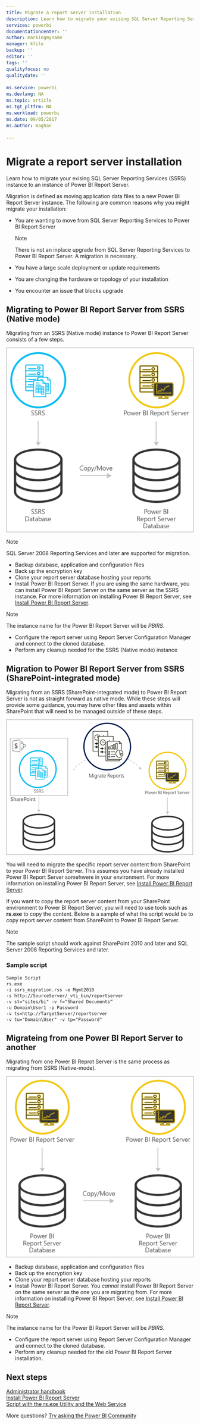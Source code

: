 ```yaml
---
title: Migrate a report server installation
description: Learn how to migrate your exising SQL Server Reporting Services instance to an instance of Power BI Report Server.
services: powerbi
documentationcenter: ''
author: markingmyname
manager: kfile
backup: ''
editor: ''
tags: ''
qualityfocus: no
qualitydate: ''

ms.service: powerbi
ms.devlang: NA
ms.topic: article
ms.tgt_pltfrm: NA
ms.workload: powerbi
ms.date: 09/05/2017
ms.author: maghan

---
```

# Migrate a report server installation
Learn how to migrate your exising SQL Server Reporting Services (SSRS) instance to an instance of Power BI Report Server.

Migration is defined as moving application data files to a new Power BI Report Server instance. The following are common reasons why you might migrate your installation:

* You are wanting to move from SQL Server Reporting Services to Power BI Report Server
  
  > [!NOTE]
  > There is not an inplace upgrade from SQL Server Reporting Services to Power BI Report Server. A migration is necessary.
  > 
  > 
* You have a large scale deployment or update requirements
* You are changing the hardware or topology of your installation
* You encounter an issue that blocks upgrade

## Migrating to Power BI Report Server from SSRS (Native mode)
Migrating from an SSRS (Native mode) instance to Power BI Report Server consists of a few steps.

![](media/migrate-report-server/migrate-from-ssrs-native.png "Migrate from SSRS native mode to Power BI Report Server")

> [!NOTE]
> SQL Server 2008 Reporting Services and later are supported for migration.
> 
> 

* Backup database, application and configuration files
* Back up the encryption key
* Clone your report server database hosting your reports
* Install Power BI Report Server. If you are using the same hardware, you can install Power BI Report Server on the same server as the SSRS instance. For more information on installing Power BI Report Server, see [Install Power BI Report Server](install-report-server.md).

> [!NOTE]
> The instance name for the Power BI Report Server will be *PBIRS*.
> 
> 

* Configure the report server using Report Server Configuration Manager and connect to the cloned database.
* Perform any cleanup needed for the SSRS (Native mode) instance

## Migration to Power BI Report Server from SSRS (SharePoint-integrated mode)
Migrating from an SSRS (SharePoint-integrated mode) to Power BI Report Server is not as straight forward as native mode. While these steps will provide some guidance, you may have other files and assets within SharePoint that will need to be managed outside of these steps.

![](media/migrate-report-server/migrate-from-ssrs-sharepoint.png "Migrate from SSRS SharePoint-integrated mode to Power BI Report Server")

You will need to migrate the specific report server content from SharePoint to your Power BI Report Server. This assumes you have already installed Power BI Report Server somehwere in your environment. For more information on installing Power BI Report Server, see [Install Power BI Report Server](install-report-server.md).

If you want to copy the report server content from your SharePoint environment to Power BI Report Server, you will need to use tools such as **rs.exe** to copy the content. Below is a sample of what the script would be to copy report server content from SharePoint to Power BI Report Server.

> [!NOTE]
> The sample script should work against SharePoint 2010 and later and SQL Server 2008 Reporting Services and later.
> 
> 

### Sample script
```
Sample Script
rs.exe
-i ssrs_migration.rss -e Mgmt2010
-s http://SourceServer/_vti_bin/reportserver
-v st="sites/bi" -v f="Shared Documents“
-u Domain\User1 -p Password
-v ts=http://TargetServer/reportserver
-v tu="Domain\User" -v tp="Password"
```

## Migrateing from one Power BI Report Server to another
Migrating from one Power BI Reprot Server is the same process as migrating from SSRS (Native-mode).

![](media/migrate-report-server/migrate-from-pbirs.png "Migrate from Power BI Report Server to Power BI Report Server")

* Backup database, application and configuration files
* Back up the encryption key
* Clone your report server database hosting your reports
* Install Power BI Report Server. You *cannot* install Power BI Report Server on the same server as the one you are migrating from. For more information on installing Power BI Report Server, see [Install Power BI Report Server](install-report-server.md).

> [!NOTE]
> The instance name for the Power BI Report Server will be *PBIRS*.
> 
> 

* Configure the report server using Report Server Configuration Manager and connect to the cloned database.
* Perform any cleanup needed for the old Power BI Report Server installation.

## Next steps
[Administrator handbook](admin-handbook-overview.md)  
[Install Power BI Report Server](install-report-server.md)  
[Script with the rs.exe Utility and the Web Service](https://docs.microsoft.com/sql/reporting-services/tools/script-with-the-rs-exe-utility-and-the-web-service)

More questions? [Try asking the Power BI Community](https://community.powerbi.com/)

